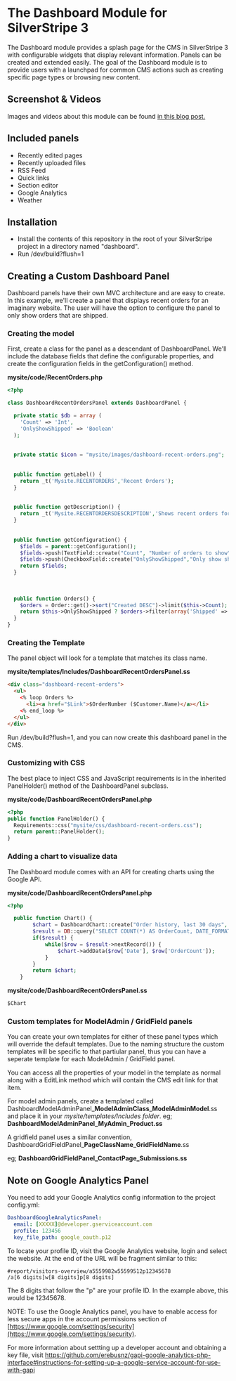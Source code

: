# The Dashboard Module for SilverStripe 3

The Dashboard module provides a splash page for the CMS in SilverStripe 3 with configurable widgets that display relevant information. Panels can be created and extended easily. The goal of the Dashboard module is to provide users with a launchpad for common CMS actions such as creating specific page types or browsing new content.


## Screenshot & Videos
Images and videos about this module can be found [in this blog post.](https://www.silverstripe.org/blog/the-dashboard-module-make-a-splash-in-silverstripe-3/)


## Included panels
* Recently edited pages
* Recently uploaded files
* RSS Feed
* Quick links
* Section editor
* Google Analytics
* Weather

## Installation

* Install the contents of this repository in the root of your SilverStripe project in a directory named "dashboard".
* Run /dev/build?flush=1


## Creating a Custom Dashboard Panel

Dashboard panels have their own MVC architecture and are easy to create. In this example, we'll create a panel that displays recent orders for an imaginary website. The user will have the option to configure the panel to only show orders that are shipped.

### Creating the model

First, create a class for the panel as a descendant of DashboardPanel. We'll include the database fields that define the configurable properties, and create the configuration fields in the getConfiguration() method.


**mysite/code/RecentOrders.php**
```php
<?php

class DashboardRecentOrdersPanel extends DashboardPanel {

  private static $db = array (
    'Count' => 'Int',
    'OnlyShowShipped' => 'Boolean'
  );
  
  
  private static $icon = "mysite/images/dashboard-recent-orders.png";
  
  
  public function getLabel() {
    return _t('Mysite.RECENTORDERS','Recent Orders');
  }
  
  
  public function getDescription() {
    return _t('Mysite.RECENTORDERSDESCRIPTION','Shows recent orders for this fake website.');
  }
  
  
  public function getConfiguration() {
    $fields = parent::getConfiguration();
    $fields->push(TextField::create("Count", "Number of orders to show"));
    $fields->push(CheckboxField::create("OnlyShowShipped","Only show shipped orders"));
    return $fields;
  }
  
  
  
  public function Orders() {
    $orders = Order::get()->sort("Created DESC")->limit($this->Count);
    return $this->OnlyShowShipped ? $orders->filter(array('Shipped' => true)) : $orders;
  }
}

```

### Creating the Template

The panel object will look for a template that matches its class name.

**mysite/templates/Includes/DashboardRecentOrdersPanel.ss**
```html
<div class="dashboard-recent-orders">
  <ul>
    <% loop Orders %>
      <li><a href="$Link">$OrderNumber ($Customer.Name)</a></li>
    <% end_loop %>
  </ul>
</div>
```

Run /dev/build?flush=1, and you can now create this dashboard panel in the CMS.

### Customizing with CSS

The best place to inject CSS and JavaScript requirements is in the inherited PanelHolder() method of the DashboardPanel subclass.

**mysite/code/DashboardRecentOrdersPanel.php**
```php
<?php
public function PanelHolder() {
  Requirements::css("mysite/css/dashboard-recent-orders.css");
  return parent::PanelHolder();
}
```



### Adding a chart to visualize data

The Dashboard module comes with an API for creating charts using the Google API.

**mysite/code/DashboardRecentOrdersPanel.php**
```php
<?php

  public function Chart() {
		$chart = DashboardChart::create("Order history, last 30 days", "Date", "Number of orders");
		$result = DB::query("SELECT COUNT(*) AS OrderCount, DATE_FORMAT(Date,'%d %b %Y') AS Date FROM \"Order\" GROUP BY Date");
		if($result) {
			while($row = $result->nextRecord()) {
				$chart->addData($row['Date'], $row['OrderCount']);
			}
		}
		return $chart;
	}

```

**mysite/code/DashboardRecentOrdersPanel.ss**
```html
$Chart
```

### Custom templates for ModelAdmin / GridField panels

You can create your own templates for either of these panel types which will override the default templates. Due to the naming structure the custom templates will be specific to that partiular panel, thus you can have a seperate template for each ModelAdmin / GridField panel.

You can access all the properties of your model in the template as normal along with a EditLink method which will contain the CMS edit link for that item.


For model admin panels, create a templated called DashboardModelAdminPanel\_**ModelAdminClass**\_**ModelAdminModel**.ss and place it in your _mysite/templates/Includes folder_. 
eg;
**DashboardModelAdminPanel\_MyAdmin\_Product.ss**

A gridfield panel uses a similar convention, DashboardGridFieldPanel\_**PageClassName**\_**GridFieldName**.ss

eg;
**DashboardGridFieldPanel\_ContactPage\_Submissions.ss**

## Note on Google Analytics Panel

You need to add your Google Analytics config information to the project config.yml:
```yaml
DashboardGoogleAnalyticsPanel:
  email: [XXXXX]@developer.gserviceaccount.com
  profile: 123456
  key_file_path: google_oauth.p12  
```
To locate your profile ID, visit the Google Analytics website, login and select the website. At the end of the URL will be fragment similar to this:
```
#report/visitors-overview/a5559982w55599512p12345678
/a[6 digits]w[8 digits]p[8 digits]
```
The 8 digits that follow the "p" are your profile ID. In the example above, this would be 12345678.

NOTE: To use the Google Analytics panel, you have to enable access for less secure apps in the account permissions section of [https://www.google.com/settings/security](https://www.google.com/settings/security).

For more information about settting up a developer account and obtaining a key file, visit https://github.com/erebusnz/gapi-google-analytics-php-interface#instructions-for-setting-up-a-google-service-account-for-use-with-gapi
